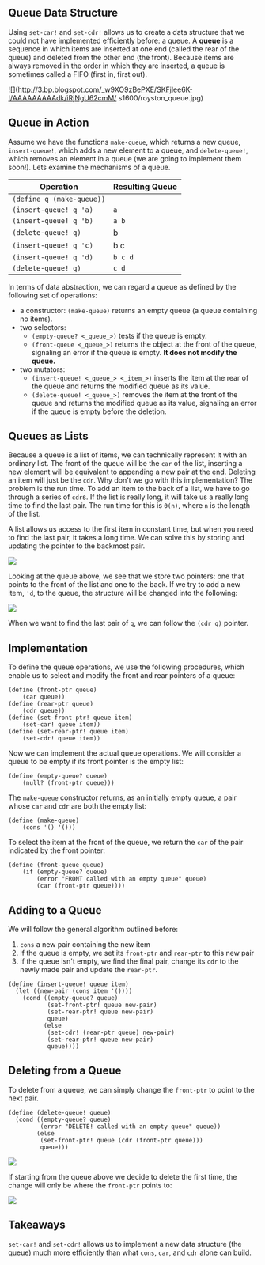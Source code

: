 ## Queue Data Structure

Using `set-car!` and `set-cdr!` allows us to create a data structure that we
could not have implemented efficiently before: a queue. A **queue** is a sequence in which items are inserted at one end (called the rear of the queue) and deleted from the other end (the front). Because items are always removed in the order in which they are inserted, a queue is sometimes called a FIFO (first in, first out).

![](http://3.bp.blogspot.com/_w9XO9zBePXE/SKFjlee6K-I/AAAAAAAAAdk/iRjNgU62cmM/
s1600/royston_queue.jpg)

## Queue in Action

Assume we have the functions `make-queue`, which returns a new queue, `insert-queue!`, which adds a new element to a queue, and `delete-queue!`, which removes an element in a queue (we are going to implement them soon!). Lets examine the mechanisms of a queue.

<table class="table table-bordered table-striped">
<thead><tr>
    <th>Operation</th>
    <th>Resulting Queue</th>
</tr></thead><tbody>
<tr>
    <td><code>(define q (make-queue))</code></td>
    <td><code></code></td>
</tr>
<tr>
    <td><code>(insert-queue! q 'a)</code></td>
    <td><code>a</code></td>
</tr>
<tr>
    <td><code>(insert-queue! q 'b)</code></td>
    <td><code>a b</code></td>
</tr>
<tr>
    <td><code>(delete-queue! q)</code></td>
    <td>b</td>
</tr>
<tr>
    <td><code>(insert-queue! q 'c)</code></td>
    <td>b c</td>
</tr>
<tr>
    <td><code>(insert-queue! q 'd)</code></td>
    <td><code>b c d</code></td>
</tr>
<tr>
    <td><code>(delete-queue! q)</code></td>
    <td><code>c d</code></td>
</tr>
</tbody>
</table>

In terms of data abstraction, we can regard a queue as defined by the
following set of operations:

  * a constructor: `(make-queue)` returns an empty queue (a queue containing no items).
  * two selectors:
    * `(empty-queue? <_queue_>)` tests if the queue is empty.
    * `(front-queue <_queue_>)` returns the object at the front of the queue, signaling an error if the queue is empty. **It does not modify the queue.**
  * two mutators:
    * `(insert-queue! <_queue_> <_item_>)` inserts the item at the rear of the queue and returns the modified queue as its value.
    * `(delete-queue! <_queue_>)` removes the item at the front of the queue and returns the modified queue as its value, signaling an error if the queue is empty before the deletion.

## Queues as Lists

Because a queue is a list of items, we can technically represent it with an ordinary list. The front of the queue will be the `car` of the list, inserting a new element will be equivalent to appending a new pair at the end. Deleting an item will just be the `cdr`. Why don't we go with this implementation? The problem is the run time. To add an item to the back of a list, we have to go through a series of `cdr`s. If the list is really long, it will take us a really long time to find the last pair. The run time for this is `Θ(n)`, where `n` is the length of the list.

A list allows us access to the first item in constant time, but when you need to find the last pair, it takes a long time. We can solve this by storing and updating the pointer to the backmost pair.

![](http://mitpress.mit.edu/sites/default/files/sicp/full-text/book/ch3-Z-G-19.gif)

Looking at the queue above, we see that we store two pointers: one that points to the front of the list and one to the back. If we try to add a new item, `'d`, to the queue, the structure will be changed into the following:

![](http://mitpress.mit.edu/sites/default/files/sicp/full-text/book/ch3-Z-G-20.gif)

When we want to find the last pair of `q`, we can follow the `(cdr q)` pointer.

## Implementation

To define the queue operations, we use the following procedures, which enable us to select and modify the front and rear pointers of a queue:

    
    (define (front-ptr queue)
        (car queue))
    (define (rear-ptr queue)
        (cdr queue))
    (define (set-front-ptr! queue item)
        (set-car! queue item))
    (define (set-rear-ptr! queue item)
        (set-cdr! queue item))
    

Now we can implement the actual queue operations. We will consider a queue to be empty if its front pointer is the empty list:

    
    (define (empty-queue? queue)
        (null? (front-ptr queue)))
    

The `make-queue` constructor returns, as an initially empty queue, a pair whose `car` and `cdr` are both the empty list:

    
    (define (make-queue)
        (cons '() '()))
    

To select the item at the front of the queue, we return the `car` of the pair indicated by the front pointer:

    
    (define (front-queue queue)
        (if (empty-queue? queue)
            (error "FRONT called with an empty queue" queue)
            (car (front-ptr queue))))
    

## Adding to a Queue

We will follow the general algorithm outlined before:

  1. `cons` a new pair containing the new item
  2. If the queue is empty, we set its `front-ptr` and `rear-ptr` to this new pair
  3. If the queue isn't empty, we find the final pair, change its `cdr` to the newly made pair and update the `rear-ptr`.
    
    
    (define (insert-queue! queue item)
      (let ((new-pair (cons item '())))
        (cond ((empty-queue? queue)
               (set-front-ptr! queue new-pair)
               (set-rear-ptr! queue new-pair)
               queue)
              (else
               (set-cdr! (rear-ptr queue) new-pair)
               (set-rear-ptr! queue new-pair)
               queue)))) 
    

## Deleting from a Queue

To delete from a queue, we can simply change the `front-ptr` to point to the
next pair.

    
    
    (define (delete-queue! queue)
      (cond ((empty-queue? queue)
             (error "DELETE! called with an empty queue" queue))
            (else
             (set-front-ptr! queue (cdr (front-ptr queue)))
             queue))) 
    

![](http://mitpress.mit.edu/sites/default/files/sicp/full-text/book/ch3-Z-G-20.gif)

If starting from the queue above we decide to delete the first time, the change will only be where the `front-ptr` points to:

![](http://mitpress.mit.edu/sites/default/files/sicp/full-text/book/ch3-Z-G-21.gif)

## Takeaways

`set-car!` and `set-cdr!` allows us to implement a new data structure (the queue) much more efficiently than what `cons`, `car`, and `cdr` alone can build.